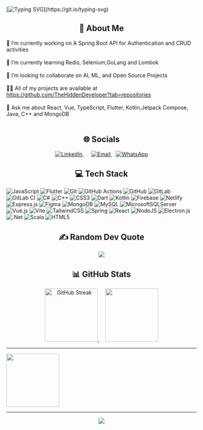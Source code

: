 <link rel="stylesheet" href="https://cdnjs.cloudflare.com/ajax/libs/font-awesome/5.15.4/css/all.min.css">

[![Typing SVG](https://readme-typing-svg.demolab.com?font=Fira+Code&pause=1000&center=true&width=435&lines=%F0%9F%91%8BHowdy%2C+I'm+Rodney;I+am+a+Full-Stack+Developer;I+build+systems+from+scratch!)](https://git.io/typing-svg)

<h2 align="center">💫 About Me</h2>

🔭 I’m currently working on A Spring Boot API for Authentication and CRUD activities<br><br>
🌱 I’m currently learning Redis, Selenium,GoLang and Lombok<br><br>
👯 I’m looking to collaborate on AI, ML, and Open Source Projects<br><br>
👨‍💻 All of my projects are available at https://github.com/TheHiddenDeveloper?tab=repositories<br><br>
💬 Ask me about React, Vue, TypeScript, Flutter, Kotlin,Jetpack Compose, Java, C++ and MongoDB<br><br>


<h2 align="center">🌐 Socials</h2>
<div align="center">
  <a href="https://www.linkedin.com/in/haganrodney" style="margin-right: 10px;">
    <img src="https://img.shields.io/badge/LinkedIn-0077B5?style=for-the-badge&logo=linkedin&logoColor=white" alt="LinkedIn">
  </a>
  <a href="mailto:rodneyhagan74@gmail.com" style="margin-left: 10px;">
    <img src="https://img.shields.io/badge/Email-D14836?style=for-the-badge&logo=gmail&logoColor=white" alt="Email">
  </a>
  <a href="https://wa.me/233599135546" style="margin-left: 10px;">
    <img src="https://img.shields.io/badge/WhatsApp-25D366?style=for-the-badge&logo=whatsapp&logoColor=white" alt="WhatsApp">
  </a>
</div>

<h2 align="center">💻 Tech Stack </h2>

![JavaScript](https://img.shields.io/badge/javascript-%23323330.svg?style=for-the-badge&logo=javascript&logoColor=%23F7DF1E) ![Flutter](https://img.shields.io/badge/Flutter-%2302569B.svg?style=for-the-badge&logo=Flutter&logoColor=white) ![Git](https://img.shields.io/badge/git-%23F05033.svg?style=for-the-badge&logo=git&logoColor=white) ![GitHub Actions](https://img.shields.io/badge/github%20actions-%232671E5.svg?style=for-the-badge&logo=githubactions&logoColor=white) ![GitHub](https://img.shields.io/badge/github-%23121011.svg?style=for-the-badge&logo=github&logoColor=white) ![GitLab](https://img.shields.io/badge/gitlab-%23181717.svg?style=for-the-badge&logo=gitlab&logoColor=white) ![GitLab CI](https://img.shields.io/badge/gitlab%20CI-%23181717.svg?style=for-the-badge&logo=gitlab&logoColor=white) ![C#](https://img.shields.io/badge/c%23-%23239120.svg?style=for-the-badge&logo=csharp&logoColor=white) ![C++](https://img.shields.io/badge/c++-%2300599C.svg?style=for-the-badge&logo=c%2B%2B&logoColor=white) ![CSS3](https://img.shields.io/badge/css3-%231572B6.svg?style=for-the-badge&logo=css3&logoColor=white) ![Dart](https://img.shields.io/badge/dart-%230175C2.svg?style=for-the-badge&logo=dart&logoColor=white) ![Kotlin](https://img.shields.io/badge/kotlin-%237F52FF.svg?style=for-the-badge&logo=kotlin&logoColor=white) ![Firebase](https://img.shields.io/badge/firebase-%23039BE5.svg?style=for-the-badge&logo=firebase) ![Netlify](https://img.shields.io/badge/netlify-%23000000.svg?style=for-the-badge&logo=netlify&logoColor=#00C7B7) ![Express.js](https://img.shields.io/badge/express.js-%23404d59.svg?style=for-the-badge&logo=express&logoColor=%2361DAFB) ![Figma](https://img.shields.io/badge/figma-%23F24E1E.svg?style=for-the-badge&logo=figma&logoColor=white) ![MongoDB](https://img.shields.io/badge/MongoDB-%234ea94b.svg?style=for-the-badge&logo=mongodb&logoColor=white) ![MySQL](https://img.shields.io/badge/mysql-4479A1.svg?style=for-the-badge&logo=mysql&logoColor=white) ![MicrosoftSQLServer](https://img.shields.io/badge/Microsoft%20SQL%20Server-CC2927?style=for-the-badge&logo=microsoft%20sql%20server&logoColor=white) ![Vue.js](https://img.shields.io/badge/vue.js-%2335495e.svg?style=for-the-badge&logo=vuedotjs&logoColor=%234FC08D) ![Vite](https://img.shields.io/badge/vite-%23646CFF.svg?style=for-the-badge&logo=vite&logoColor=white) ![TailwindCSS](https://img.shields.io/badge/tailwindcss-%2338B2AC.svg?style=for-the-badge&logo=tailwind-css&logoColor=white) ![Spring](https://img.shields.io/badge/spring-%236DB33F.svg?style=for-the-badge&logo=spring&logoColor=white) ![React](https://img.shields.io/badge/react-%2320232a.svg?style=for-the-badge&logo=react&logoColor=%2361DAFB) ![NodeJS](https://img.shields.io/badge/node.js-6DA55F?style=for-the-badge&logo=node.js&logoColor=white) ![Electron.js](https://img.shields.io/badge/Electron-191970?style=for-the-badge&logo=Electron&logoColor=white) ![.Net](https://img.shields.io/badge/.NET-5C2D91?style=for-the-badge&logo=.net&logoColor=white) ![Scala](https://img.shields.io/badge/scala-%23DC322F.svg?style=for-the-badge&logo=scala&logoColor=white) ![HTML5](https://img.shields.io/badge/html5-%23E34F26.svg?style=for-the-badge&logo=html5&logoColor=white)

<h2 align="center">✍️ Random Dev Quote </h2>
<div align="center">
  <img class="img" src="https://quotes-github-readme.vercel.app/api?type=horizontal&theme=radical"/>
</div>


<h2 align="center">📊 GitHub Stats</h2>

<div align="center">
  <a href="https://git.io/streak-stats">
    <img height="140" src="https://streak-stats.demolab.com?user=TheHiddenDeveloper&theme=cobalt" alt="GitHub Streak" />
  </a>
  &nbsp;
  &nbsp;
  <img height="140" class="img" src="https://github-readme-stats.vercel.app/api?username=thehiddendeveloper&theme=tokyonight&hide_border=false&include_all_commits=true&count_private=true" />
</div>

---

<div style="display: flex; flex-direction: row;", align="center">
  <img height="140" class="img" src="https://github-readme-stats.vercel.app/api/top-langs/?username=thehiddendeveloper&theme=tokyonight&hide_border=false&include_all_commits=true&count_private=true&layout=compact" />
</div>

---
<div align="center">
  <img class="img" src="https://visitcount.itsvg.in/api?id=thehiddendeveloper&icon=0&color=0)](https://visitcount.itsvg.in"/>
</div>

